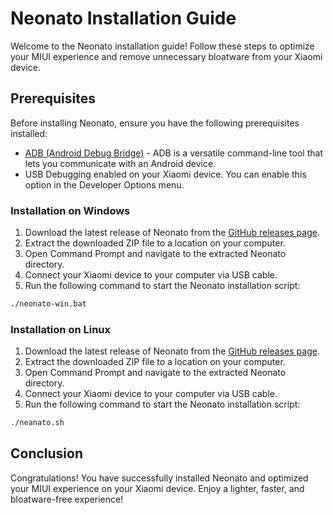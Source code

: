 # Neonato Installation Guide

Welcome to the Neonato installation guide! Follow these steps to optimize your MIUI experience and remove unnecessary bloatware from your Xiaomi device.

## Prerequisites

Before installing Neonato, ensure you have the following prerequisites installed:

- [ADB (Android Debug Bridge)](https://developer.android.com/studio/releases/platform-tools) - ADB is a versatile command-line tool that lets you communicate with an Android device.
- USB Debugging enabled on your Xiaomi device. You can enable this option in the Developer Options menu.

### Installation on Windows

1. Download the latest release of Neonato from the [GitHub releases page](https://github.com/kadircx/neonato/releases/tag/stable).
2. Extract the downloaded ZIP file to a location on your computer.
3. Open Command Prompt and navigate to the extracted Neonato directory.
4. Connect your Xiaomi device to your computer via USB cable.
5. Run the following command to start the Neonato installation script:

```bash
./neonato-win.bat
```

### Installation on Linux

1. Download the latest release of Neonato from the [GitHub releases page](https://github.com/kadircx/neonato/releases/tag/stable).
2. Extract the downloaded ZIP file to a location on your computer.
3. Open Command Prompt and navigate to the extracted Neonato directory.
4. Connect your Xiaomi device to your computer via USB cable.
5. Run the following command to start the Neonato installation script:

```bash
./neanato.sh
```

## Conclusion

Congratulations! You have successfully installed Neonato and optimized your MIUI experience on your Xiaomi device. Enjoy a lighter, faster, and bloatware-free experience!
